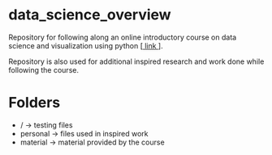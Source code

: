 # data_science_overview

Repository for following along an online introductory course on data science and visualization using python [<a href="https://www.udemy.com/course/python-for-data-science-and-machine-learning-bootcamp"> link </a>].

Repository is also used for additional inspired research and work done while following the course.

# Folders

- / -> testing files
- personal -> files used in inspired work
- material -> material provided by the course